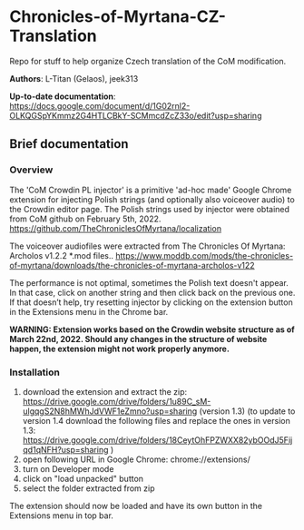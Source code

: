 # Chronicles-of-Myrtana-CZ-Translation
Repo for stuff to help organize Czech translation of the CoM modification.

**Authors**: L-Titan (Gelaos), jeek313

**Up-to-date documentation**: https://docs.google.com/document/d/1G02rnl2-OLKQGSpYKmmz2G4HTLCBkY-SCMmcdZcZ33o/edit?usp=sharing

## Brief documentation
### Overview
The 'CoM Crowdin PL injector' is a primitive 'ad-hoc made' Google Chrome extension for injecting Polish strings (and optionally also voiceover audio) to the Crowdin editor page. The Polish strings used by injector were obtained from CoM github on February 5th, 2022. 
https://github.com/TheChroniclesOfMyrtana/localization

The voiceover audiofiles were extracted from The Chronicles Of Myrtana: Archolos v1.2.2 *.mod files..
https://www.moddb.com/mods/the-chronicles-of-myrtana/downloads/the-chronicles-of-myrtana-archolos-v122

The performance is not optimal, sometimes the Polish text doesn't appear. In that case, click on another string and then click back on the previous one. If that doesn’t help, try resetting injector by clicking on the extension button in the Extensions menu in the Chrome bar.

**WARNING: Extension works based on the Crowdin website structure as of March 22nd, 2022. Should any changes in the structure of website happen, the extension might not work properly anymore.**

### Installation
1. download the extension and extract the zip: https://drive.google.com/drive/folders/1u89C_sM-ulgqgS2N8hMWhJdVWF1eZmno?usp=sharing (version 1.3)
   (to update to version 1.4 download the following files and replace the ones in version 1.3: 
https://drive.google.com/drive/folders/18CeytOhFPZWXX82ybOOdJ5Fijqd1qNFH?usp=sharing )
2. open following URL in Google Chrome: chrome://extensions/
3. turn on Developer mode
4. click on "load unpacked" button
5. select the folder extracted from zip

The extension should now be loaded and have its own button in the Extensions menu in top bar.
